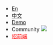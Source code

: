 - [En](/)
- [中文](/cn/)
- <a href="//alibaba.github.io/weex-ui/docs/demo.html" target="_self">Demo</a>
- <a id="J_show_community" class="show_community" onclick="document.getElementById('J_community_image').classList.toggle('active');this.classList.toggle('active');">Community</a>
    <div style="overflow:hidden; width:0; height:0;position:absolute; top:-800px;">
    <img src="https://img.alicdn.com/tfs/TB1kCs_er_I8KJjy1XaXXbsxpXa-419-495.png" width="400"/>
    </div>
  <img src="https://img.alicdn.com/tfs/TB1yRwYf.Y1gK0jSZFMXXaWcVXa-1368-596.jpg" class="community-img" id="J_community_image" />
- <a href="https://www.yuque.com/tw93/root/help" target="_blank" style="color:red"> 招前端 </a>
